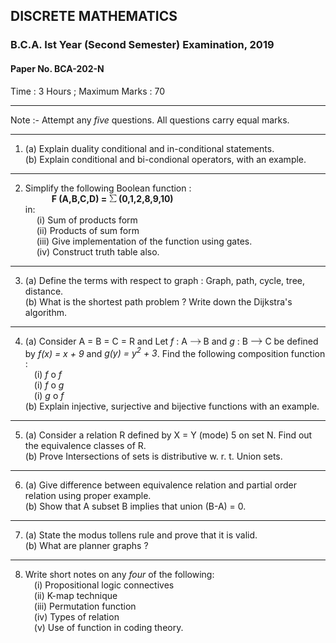 ## DISCRETE MATHEMATICS
### B.C.A. Ist Year (Second Semester) Examination, 2019
#### Paper No. BCA-202-N
Time : 3 Hours ; Maximum Marks : 70

***

Note :- Attempt any _five_ questions. All questions carry equal marks.

***

1. (a) Explain duality conditional and in-conditional statements.<br>
(b) Explain conditional and bi-condional operators, with an example.

***

2. Simplify the following Boolean function :<br>
&emsp;&emsp;&emsp;**F (A,B,C,D) = <img src="../expressions/Sigma.png" height="12px"> (0,1,2,8,9,10)**<br>
in:<br>
&emsp; (i) Sum of products form<br>
&emsp; (ii) Products of sum form<br>
&emsp; (iii) Give implementation of the function using gates.<br>
&emsp; (iv) Construct truth table also.

***

3. (a) Define the terms with respect to graph : Graph, path, cycle, tree, distance.<br>
(b) What is the shortest path problem ? Write down the Dijkstra's algorithm.

***

4. (a) Consider A = B = C = R and Let _f_ : A <img src="../expressions/isTo.png" height="10px"> B and _g_ : B <img src="../expressions/isTo.png" height="11px"> C be defined by _f(x) = x + 9_ and _g(y) = y<sup>2</sup> + 3_. Find the following composition function :<br>
&emsp;(i) _f_ o _f_<br>
&emsp;(i) _f_ o _g_<br>
&emsp;(i) _g_ o _f_<br>
(b) Explain injective, surjective and bijective functions with an example.

***

5. (a) Consider a relation R defined by X = Y (mode) 5 on set N. Find out the equivalence classes of R.<br>
(b) Prove Intersections of sets is distributive w. r. t. Union sets.

***

6. (a) Give difference between equivalence relation and partial order relation using proper example.<br>
(b) Show that A subset B implies that union (B-A) = 0.

***

7. (a) State the modus tollens rule and prove that it is valid.<br>
(b) What are planner graphs ?

***

8. Write short notes on any _four_ of the following:<br>
&emsp;(i) Propositional logic connectives<br>
&emsp;(ii) K-map technique<br>
&emsp;(iii) Permutation function<br>
&emsp;(iv) Types of relation<br>
&emsp;(v) Use of function in coding theory.